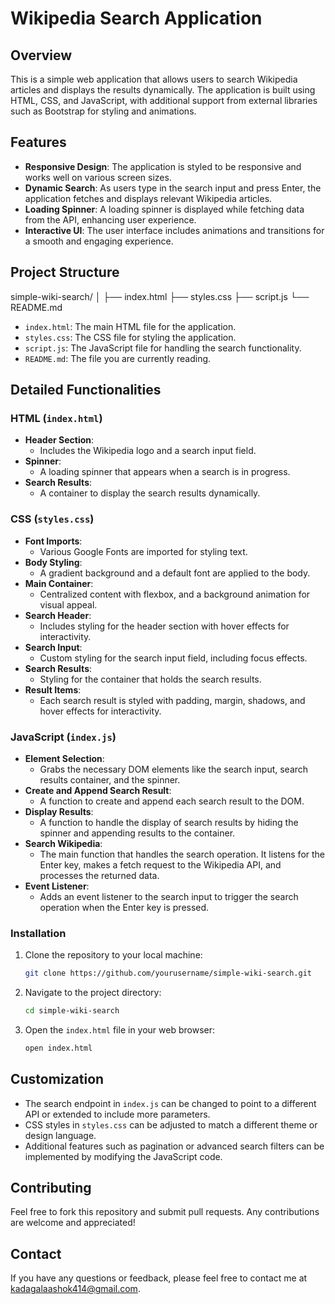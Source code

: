 # Wikipedia Search Application

## Overview
This is a simple web application that allows users to search Wikipedia articles and displays the results dynamically. The application is built using HTML, CSS, and JavaScript, with additional support from external libraries such as Bootstrap for styling and animations.

## Features
- **Responsive Design**: The application is styled to be responsive and works well on various screen sizes.
- **Dynamic Search**: As users type in the search input and press Enter, the application fetches and displays relevant Wikipedia articles.
- **Loading Spinner**: A loading spinner is displayed while fetching data from the API, enhancing user experience.
- **Interactive UI**: The user interface includes animations and transitions for a smooth and engaging experience.

## Project Structure

simple-wiki-search/
│
├── index.html
├── styles.css
├── script.js
└── README.md


- `index.html`: The main HTML file for the application.
- `styles.css`: The CSS file for styling the application.
- `script.js`: The JavaScript file for handling the search functionality.
- `README.md`: The file you are currently reading.

## Detailed Functionalities

### HTML (`index.html`)
- **Header Section**:
  - Includes the Wikipedia logo and a search input field.
- **Spinner**:
  - A loading spinner that appears when a search is in progress.
- **Search Results**:
  - A container to display the search results dynamically.

### CSS (`styles.css`)
- **Font Imports**:
  - Various Google Fonts are imported for styling text.
- **Body Styling**:
  - A gradient background and a default font are applied to the body.
- **Main Container**:
  - Centralized content with flexbox, and a background animation for visual appeal.
- **Search Header**:
  - Includes styling for the header section with hover effects for interactivity.
- **Search Input**:
  - Custom styling for the search input field, including focus effects.
- **Search Results**:
  - Styling for the container that holds the search results.
- **Result Items**:
  - Each search result is styled with padding, margin, shadows, and hover effects for interactivity.

### JavaScript (`index.js`)
- **Element Selection**:
  - Grabs the necessary DOM elements like the search input, search results container, and the spinner.
- **Create and Append Search Result**:
  - A function to create and append each search result to the DOM.
- **Display Results**:
  - A function to handle the display of search results by hiding the spinner and appending results to the container.
- **Search Wikipedia**:
  - The main function that handles the search operation. It listens for the Enter key, makes a fetch request to the Wikipedia API, and processes the returned data.
- **Event Listener**:
  - Adds an event listener to the search input to trigger the search operation when the Enter key is pressed.

### Installation

1. Clone the repository to your local machine:

    ```bash
    git clone https://github.com/yourusername/simple-wiki-search.git
    ```

2. Navigate to the project directory:

    ```bash
    cd simple-wiki-search
    ```

3. Open the `index.html` file in your web browser:

    ```bash
    open index.html
    ```


## Customization
- The search endpoint in `index.js` can be changed to point to a different API or extended to include more parameters.
- CSS styles in `styles.css` can be adjusted to match a different theme or design language.
- Additional features such as pagination or advanced search filters can be implemented by modifying the JavaScript code.

## Contributing

Feel free to fork this repository and submit pull requests. Any contributions are welcome and appreciated!


## Contact

If you have any questions or feedback, please feel free to contact me at [kadagalaashok414@gmail.com](mailto:kadagalaashok414@gmail.com).

